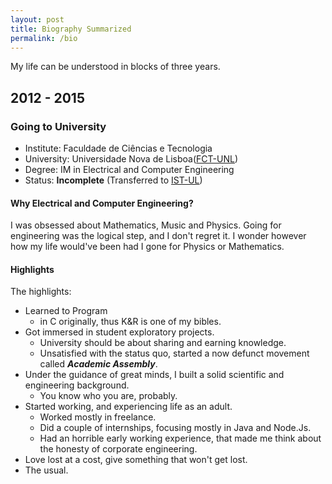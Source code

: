```yaml
---
layout: post
title: Biography Summarized
permalink: /bio
---
```


My life can be understood in blocks of three years.

## 2012 - 2015

### Going to University


- Institute: Faculdade de Ciências e Tecnologia
- University: Universidade Nova de Lisboa([FCT-UNL])
- Degree: IM in Electrical and Computer Engineering
- Status: **Incomplete** (Transferred to [IST-UL])

#### Why Electrical and Computer Engineering?

I was obsessed about Mathematics, Music and Physics. Going for engineering was
the logical step, and I don't regret it. I wonder however how my life would've
been had I gone for Physics or Mathematics.

#### Highlights

The highlights:

- Learned to Program
	+ in C originally, thus K&amp;R is one of my bibles.
- Got immersed in student exploratory projects.
	+ University should be about sharing and earning knowledge.
	+ Unsatisfied with the status quo, started a now defunct movement called
	  ***Academic Assembly***.
- Under the guidance of great minds, I built a solid scientific and
  engineering background.
  + You know who you are, probably.
- Started working, and experiencing life as an adult.
	+ Worked mostly in freelance.
	+ Did a couple of internships, focusing mostly in Java and Node.Js.
	+ Had an horrible early working experience, that made me think about the
	  honesty of corporate engineering.
- Love lost at a cost, give something that won't get lost.
- The usual.


[FCT-UNL]: https://fct.unl.pt
[IST-UL]: https://tecnico.ulisboa.pt
